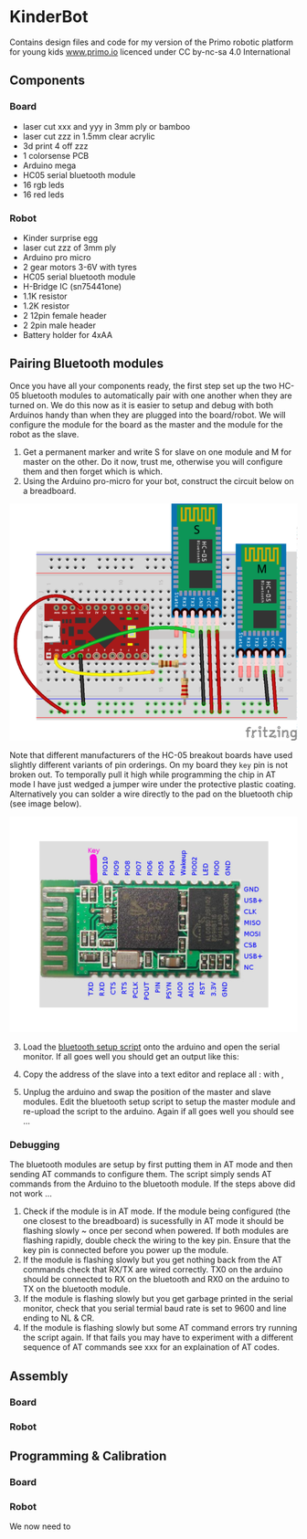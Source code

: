 KinderBot
=====

Contains design files and code for my version of the Primo robotic platform for young kids www.primo.io licenced under CC by-nc-sa 4.0 International
## Components
### Board
   - laser cut xxx and yyy in 3mm ply or bamboo
   - laser cut zzz in 1.5mm clear acrylic
   - 3d print 4 off zzz
   - 1 colorsense PCB
   - Arduino mega
   - HC05 serial bluetooth module
   - 16 rgb leds
   - 16 red leds

### Robot
   - Kinder surprise egg
   - laser cut zzz of 3mm ply
   - Arduino pro micro 
   - 2 gear motors 3-6V with tyres
   - HC05 serial bluetooth module
   - H-Bridge IC (sn75441one)
   - 1.1K resistor
   - 1.2K resistor
   - 2 12pin female header
   - 2 2pin male header
   - Battery holder for 4xAA

## Pairing Bluetooth modules
Once you have all your components ready, the first step set up the two HC-05 bluetooth modules to automatically pair with one another when they are turned on. We do this now as it is easier to setup and debug with both Arduinos handy than when they are plugged into the board/robot. We will configure the module for the board as the master and the module for the robot as the slave. 

   1) Get a permanent marker and write S for slave on one module and M for master on the other. Do it now, trust me, otherwise you will configure them and then forget which is which.
   2) Using the Arduino pro-micro for your bot, construct the circuit below on a breadboard.

![bluetooth setup](doc/images/bluetooth_setup.png)

Note that different manufacturers of the HC-05 breakout boards have used slightly different variants of pin orderings. On my board they `key` pin is not broken out. To temporally pull it high while programming the chip in AT mode I have just wedged a jumper wire under the protective plastic coating. Alternatively you can solder a wire directly to the pad on the bluetooth chip (see image below).

![hc05](doc/images/HC05_small.png)

   3) Load the [bluetooth setup script](/code/bluetooth/bluetoothSetup/bluetoothSetup.ino) onto the arduino and open the serial monitor. If all goes well you should get an output like this:
   
   4) Copy the address of the slave into a text editor and replace all : with ,
   
   5) Unplug the arduino and swap the position of the master and slave modules. Edit the bluetooth setup script to setup the master module and re-upload the script to the arduino. Again if all goes well you should see ...
   
### Debugging
The bluetooth modules are setup by first putting them in AT mode and then sending AT commands to configure them. The script simply sends AT commands from the Arduino to the bluetooth module. If the steps above did not work ...
   1) Check if the module is in AT mode. If the module being configured (the one closest to the breadboard) is sucessfully in AT mode it should be flashing slowly ~ once per second when powered. If both modules are flashing rapidly, double check the wiring to the key pin. Ensure that the key pin is connected before you power up the module. 
   2) If the module is flashing slowly but you get nothing back from the AT commands check that RX/TX are wired correctly. TX0 on the arduino should be connected to RX on the bluetooth and RX0 on the arduino to TX on the bluetooth module.
   3) If the module is flashing slowly but you get garbage printed in the serial monitor, check that you serial termial baud rate is set to 9600 and line ending to NL & CR.
   4) If the module is flashing slowly but some AT command errors try running the script again. If that fails you may have to experiment with a different sequence of AT commands see xxx for an explaination of AT codes. 
   

## Assembly

### Board

### Robot

## Programming & Calibration

### Board

### Robot



We now need to  


